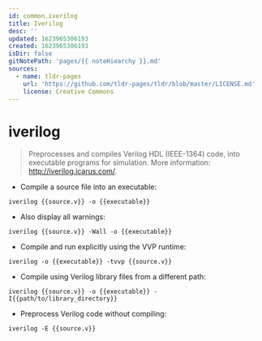 ```yaml
---
id: common.iverilog
title: Iverilog
desc: ''
updated: 1623965306193
created: 1623965306193
isDir: false
gitNotePath: 'pages/{{ noteHiearchy }}.md'
sources:
  - name: tldr-pages
    url: 'https://github.com/tldr-pages/tldr/blob/master/LICENSE.md'
    license: Creative Commons
---
```

# iverilog

> Preprocesses and compiles Verilog HDL (IEEE-1364) code, into executable programs for simulation.
> More information: <http://iverilog.icarus.com/>.

- Compile a source file into an executable:

`iverilog {{source.v}} -o {{executable}}`

- Also display all warnings:

`iverilog {{source.v}} -Wall -o {{executable}}`

- Compile and run explicitly using the VVP runtime:

`iverilog -o {{executable}} -tvvp {{source.v}}`

- Compile using Verilog library files from a different path:

`iverilog {{source.v}} -o {{executable}} -I{{path/to/library_directory}}`

- Preprocess Verilog code without compiling:

`iverilog -E {{source.v}}`

